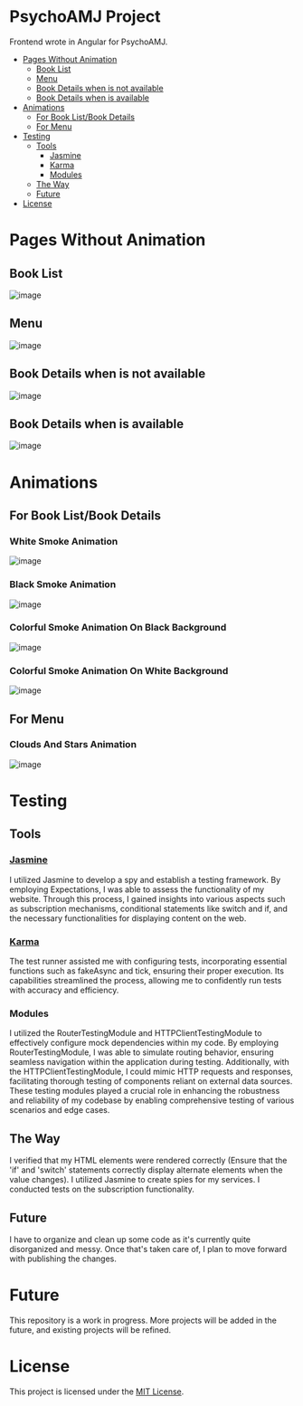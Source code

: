 # PsychoAMJ Project

Frontend wrote in Angular for PsychoAMJ.

- [Pages Without Animation](#pages-without-animation)
  - [Book List](#book-list)
  - [Menu](#menu)
  - [Book Details when is not available](#book-details-when-is-not-available)
  - [Book Details when is available](#book-details-when-is-available)
- [Animations](#animations)
  - [For Book List/Book Details](#book-list/book-details)
  - [For Menu](#menu)
- [Testing](#testing)
  - [Tools](#tools)
    - [Jasmine](#jasmine)
    - [Karma](#karma)
    - [Modules](#modules)
  - [The Way](#the-way)
  - [Future](#future)
- [License](#license)

# Pages Without Animation

## Book List
![image](https://github.com/AdrMJ/frontend-projects/assets/101901718/f42d41a9-8dd9-405e-9987-77a16a3b2e34)

## Menu 
![image](https://github.com/AdrMJ/frontend-projects/assets/101901718/59f00296-ad7b-4220-88e0-f91bdc916937)

## Book Details when is not available
![image](https://github.com/AdrMJ/frontend-projects/assets/101901718/d2600169-34b7-4378-a41f-8e8e9bd30290)

## Book Details when is available
![image](https://github.com/AdrMJ/frontend-projects/assets/101901718/c3ef05bb-1fc7-466d-a553-90ef2b946163)

# Animations

## For Book List/Book Details

### White Smoke Animation
![image](https://github.com/AdrMJ/frontend-projects/assets/101901718/9cc23649-e045-4901-b6fb-e16a8ebf0da7)

### Black Smoke Animation
![image](https://github.com/AdrMJ/frontend-projects/assets/101901718/7a18a8da-4d73-42f2-bccd-dc6aad04ba85)

### Colorful Smoke Animation On Black Background
![image](https://github.com/AdrMJ/frontend-projects/assets/101901718/bac5b753-71de-40d2-ae98-fa05fcdfbe19)

### Colorful Smoke Animation On White Background
![image](https://github.com/AdrMJ/frontend-projects/assets/101901718/b5c9d26e-223e-47fc-83eb-7bc2865eeca0)

## For Menu

### Clouds And Stars Animation
![image](https://github.com/AdrMJ/frontend-projects/assets/101901718/49cac20a-dc22-4fcf-a25f-1c2c98a75d18)

# Testing

## Tools

### [Jasmine](https://jasmine.github.io/)
  I utilized Jasmine to develop a spy and establish a testing framework. By employing Expectations, I was able to assess the functionality of my website. Through this process, I gained insights into various aspects such as subscription mechanisms, conditional statements like switch and if, and the necessary functionalities for displaying content on the web.
  
### [Karma](https://karma-runner.github.io/latest/index.html)
  The test runner assisted me with configuring tests, incorporating essential functions such as fakeAsync and tick, ensuring their proper execution. Its capabilities streamlined the process, allowing me to confidently run tests with accuracy and efficiency.

### Modules
  I utilized the RouterTestingModule and HTTPClientTestingModule to effectively configure mock dependencies within my code. By employing RouterTestingModule, I was able to simulate routing behavior, ensuring seamless navigation within the application during testing. Additionally, with the HTTPClientTestingModule, I could mimic HTTP requests and responses, facilitating thorough testing of components reliant on external data sources. These testing modules played a crucial role in enhancing the robustness and reliability of my codebase by enabling comprehensive testing of various scenarios and edge cases.

## The Way
  I verified that my HTML elements were rendered correctly (Ensure that the 'if' and 'switch' statements correctly display alternate elements when the value changes). I utilized Jasmine to create spies for my services. I conducted tests on the subscription functionality. 

## Future
  I have to organize and clean up some code as it's currently quite disorganized and messy. Once that's taken care of, I plan to move forward with publishing the changes.

# Future
  This repository is a work in progress. More projects will be added in the future, and existing projects will be refined.

# License

  This project is licensed under the [MIT License](https://opensource.org/license/mit/).

